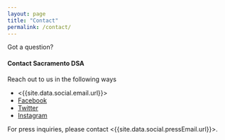 ```yaml
---
layout: page
title: "Contact"
permalink: /contact/
---
```

Got a question?

#### Contact Sacramento DSA

Reach out to us in the following ways
  - <{{site.data.social.email.url}}>
  - [Facebook]({{site.data.social.facebook.url}})
  - [Twitter]({{site.data.social.twitter.url}})
  - [Instagram]({{site.data.social.instagram.url}})

For press inquiries, please contact <{{site.data.social.pressEmail.url}}>.
